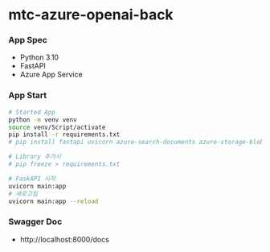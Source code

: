 # mtc-azure-openai-back

### App Spec

- Python 3.10
- FastAPI
- Azure App Service

### App Start

```bash
# Started App
python -m venv venv
source venv/Script/activate
pip install -r requirements.txt
# pip install fastapi uvicorn azure-search-documents azure-storage-blob faiss-cpu python-dotenv langchain openai python-multipart tiktoken

# Library 추가시
# pip freeze > requirements.txt

# FaskAPI 시작
uvicorn main:app
# 새로고침
uvicorn main:app --reload
```

### Swagger Doc

- http://localhost:8000/docs
